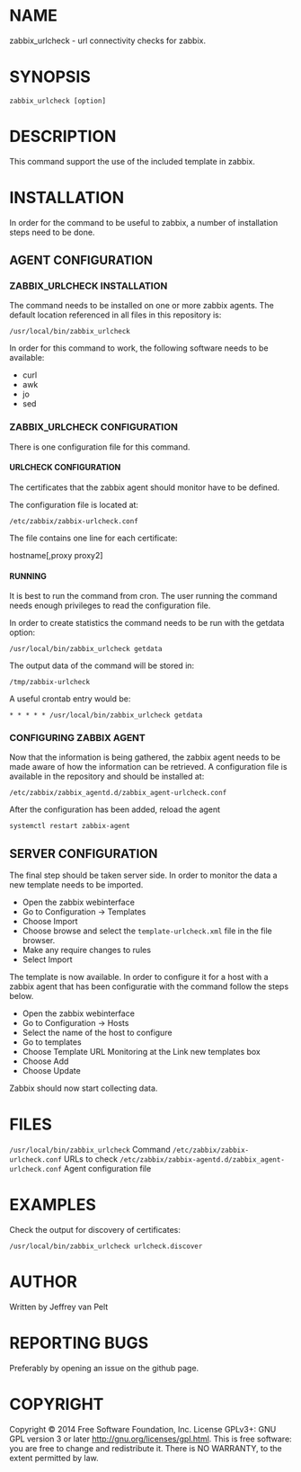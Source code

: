 # NAME

zabbix_urlcheck - url connectivity checks for zabbix.

# SYNOPSIS

`zabbix_urlcheck [option]`

# DESCRIPTION

This command support the use of the included template in zabbix.

# INSTALLATION

In order for the command to be useful to zabbix, a number of installation steps
need to be done.

## AGENT CONFIGURATION

### ZABBIX_URLCHECK INSTALLATION

The command needs to be installed on one or more zabbix agents. The default location
referenced in all files in this repository is:

`/usr/local/bin/zabbix_urlcheck`

In order for this command to work, the following software needs to be available:

* curl
* awk
* jo
* sed

### ZABBIX_URLCHECK CONFIGURATION

There is one configuration file for this command.

#### URLCHECK CONFIGURATION

The certificates that the zabbix agent should monitor have to be defined.

The configuration file is located at:

`/etc/zabbix/zabbix-urlcheck.conf`

The file contains one line for each certificate:

hostname[,proxy proxy2]

#### RUNNING

It is best to run the command from cron. The user running the command needs enough
privileges to read the configuration file.

In order to create statistics the command needs to be run with the getdata option:

`/usr/local/bin/zabbix_urlcheck getdata`

The output data of the command will be stored in:

`/tmp/zabbix-urlcheck`

A useful crontab entry would be:

`* * * * * /usr/local/bin/zabbix_urlcheck getdata`

### CONFIGURING ZABBIX AGENT

Now that the information is being gathered, the zabbix agent needs to be made aware
of how the information can be retrieved. A configuration file is available in the
repository and should be installed at:

`/etc/zabbix/zabbix_agentd.d/zabbix_agent-urlcheck.conf`

After the configuration has been added, reload the agent

`systemctl restart zabbix-agent`

## SERVER CONFIGURATION

The final step should be taken server side. In order to monitor the data a new
template needs to be imported.

* Open the zabbix webinterface
* Go to Configuration -> Templates
* Choose Import
* Choose browse and select the `template-urlcheck.xml` file in the file browser.
* Make any require changes to rules
* Select Import

The template is now available. In order to configure it for a host with a zabbix
agent that has been configuratie with the command follow the steps below.

* Open the zabbix webinterface
* Go to Configuration -> Hosts
* Select the name of the host to configure
* Go to templates
* Choose Template URL Monitoring at the Link new templates box
* Choose Add
* Choose Update

Zabbix should now start collecting data.

# FILES

`/usr/local/bin/zabbix_urlcheck` Command
`/etc/zabbix/zabbix-urlcheck.conf` URLs to check
`/etc/zabbix/zabbix-agentd.d/zabbix_agent-urlcheck.conf` Agent configuration file

# EXAMPLES

Check the output for discovery of certificates:

`/usr/local/bin/zabbix_urlcheck urlcheck.discover`

# AUTHOR

Written by Jeffrey van Pelt

# REPORTING BUGS

Preferably by opening an issue on the github page.

# COPYRIGHT

Copyright  ©  2014  Free Software Foundation, Inc.  License GPLv3+: GNU
GPL version 3 or later <http://gnu.org/licenses/gpl.html>.
This is free software: you are free  to  change  and  redistribute  it.
There is NO WARRANTY, to the extent permitted by law.
